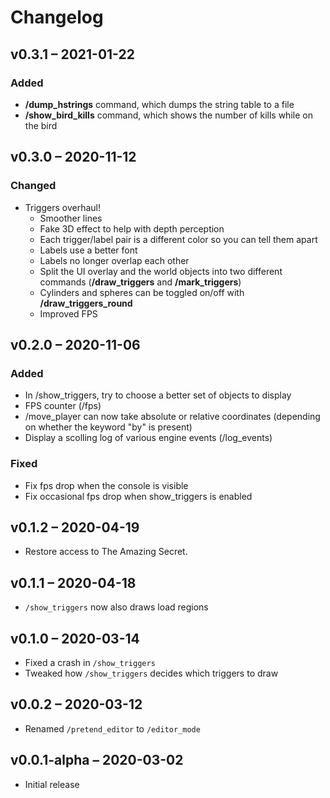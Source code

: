 # Changelog

## v0.3.1 – 2021-01-22

### Added

- **/dump_hstrings** command, which dumps the string table to a file
- **/show_bird_kills** command, which shows the number of kills while on the bird

## v0.3.0 – 2020-11-12

### Changed

- Triggers overhaul!
  - Smoother lines
  - Fake 3D effect to help with depth perception
  - Each trigger/label pair is a different color so you can tell them apart
  - Labels use a better font
  - Labels no longer overlap each other
  - Split the UI overlay and the world objects into two different commands (**/draw_triggers** and **/mark_triggers**)
  - Cylinders and spheres can be toggled on/off with **/draw_triggers_round**
  - Improved FPS

## v0.2.0 – 2020-11-06

### Added

- In /show_triggers, try to choose a better set of objects to display
- FPS counter (/fps)
- /move_player can now take absolute or relative coordinates (depending on whether the keyword "by" is present)
- Display a scolling log of various engine events (/log_events)

### Fixed

- Fix fps drop when the console is visible
- Fix occasional fps drop when show_triggers is enabled

## v0.1.2 – 2020-04-19

- Restore access to The Amazing Secret.

## v0.1.1 – 2020-04-18

- `/show_triggers` now also draws load regions

## v0.1.0 – 2020-03-14

- Fixed a crash in `/show_triggers`
- Tweaked how `/show_triggers` decides which triggers to draw

## v0.0.2 – 2020-03-12

- Renamed `/pretend_editor` to `/editor_mode`

## v0.0.1-alpha – 2020-03-02

- Initial release
